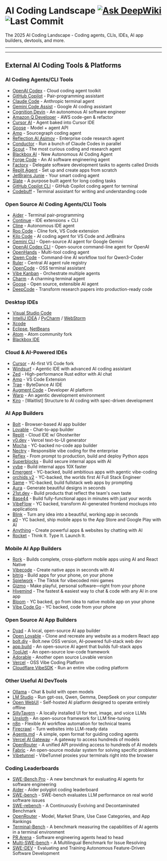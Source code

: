 # AI Coding Landscape  [![Ask DeepWiki](https://deepwiki.com/badge.svg)](https://deepwiki.com/joylarkin/ai-coding-landscape)  ![Last Commit](https://img.shields.io/github/last-commit/joylarkin/ai-coding-landscape.svg)  
The 2025 AI Coding Landscape - Coding agents, CLIs, IDEs, AI app builders, devtools, and more.  




***
***

## External AI Coding Tools & Platforms

### AI Coding Agents/CLI Tools
- [OpenAI Codex](https://openai.com/codex) - Cloud coding agent toolkit
- [GitHub Copilot](https://github.com/features/copilot) - Pair-programming assistant
- [Claude Code](https://claude.ai) - Anthropic terminal agent
- [Gemini Code Assist](https://ai.google.dev) - Google AI coding assistant
- [Cognition Devin](https://cognition.ai) - An autonomous AI software engineer
- [Amazon Q Developer](https://aws.amazon.com/q/developer/) - AWS code-gen & refactor
- [Cursor AI](https://cursor.sh) - Agent baked into Cursor IDE
- [Goose](https://goose.ai) - Model + agent API
- [Amp](https://sourcegraph.com/amp) - Sourcegraph coding agent
- [Reflection AI Asimov](https://reflection.ai) - Enterprise code research agent
- [Conductor](https://conductor.ai) - Run a bunch of Claude Codes in parallel
- [Scout](https://scout.ai) - The most curious coding and research agent
- [Blackbox AI](https://blackbox.ai) - New Autonomous AI Coding Agent
- [Forge Code](https://forge.ai) - An AI software engineering agent
- [Factory](https://factory.ai) - Delegate software development tasks to agents called Droids
- [Replit Agent](https://replit.com) - Set up and create apps from scratch
- [JetBrains Junie](https://jetbrains.com/junie) - Your smart coding agent
- [Slate](https://slate.ai) - A purpose built agent for long coding tasks
- [GitHub Copilot CLI](https://github.com/features/copilot/cli) - GitHub Copilot coding agent for terminal
- [Codebuff](https://codebuff.ai) - Terminal assistant for writing and understanding code

### Open Source AI Coding Agents/CLI Tools
- [Aider](https://aider.chat) - Terminal pair-programming
- [Continue](https://continue.dev) - IDE extensions + CLI
- [Cline](https://cline.ai) - Autonomous IDE agent
- [Roo Code](https://roo.ai) - Cline fork, VS Code extension
- [Kilo Code](https://kilocode.ai) - AI coding agent for VS Code and JetBrains
- [Gemini CLI](https://github.com/google/gemini-cli) - Open-source AI agent for Google Gemini
- [OpenAI Codex CLI](https://github.com/openai/codex-cli) - Open-source command-line agent for OpenAI
- [OpenHands](https://openhands.ai) - Multi-tool coding agent
- [Qwen Code](https://qwen.ai) - Command-line AI workflow tool for Qwen3-Coder
- [Ruler](https://ruler.ai) - Central AI agent rule registry
- [OpenCode](https://opencode.ai) - OSS terminal assistant
- [Vibe Kanban](https://vibekanban.ai) - Orchestrate multiple agents
- [Charm](https://charm.ai) - A charming terminal agent
- [Goose](https://goose.ai) - Open source, extensible AI agent
- [DeepCode](https://deepcode.ai) - Transform research papers into production-ready code

### Desktop IDEs
- [Visual Studio Code](https://code.visualstudio.com)
- [IntelliJ IDEA](https://jetbrains.com/idea) / [PyCharm](https://jetbrains.com/pycharm) / [WebStorm](https://jetbrains.com/webstorm)
- [Xcode](https://developer.apple.com/xcode)
- [Eclipse](https://eclipse.org), [NetBeans](https://netbeans.org)
- [Atom](https://atom.io) - Atom community fork
- [Blackbox IDE](https://blackbox.ai/ide)

### Cloud & AI-Powered IDEs
- [Cursor](https://cursor.sh) - AI-first VS Code fork
- [Windsurf](https://windsurf.ai) - Agentic IDE with advanced AI coding assistant
- [Zed](https://zed.dev) - High-performance Rust editor with AI chat
- [Amp](https://sourcegraph.com/amp) - VS Code Extension
- [Trae](https://trae.ai) - ByteDance AI IDE
- [Augment Code](https://augmentcode.ai) - Developer AI platform
- [Warp](https://warp.dev) - An agentic development environment
- [Kiro](https://kiro.ai) - [Waitlist] Structure to AI coding with spec-driven development

### AI App Builders
- [Bolt](https://bolt.new) - Browser-based AI app builder
- [Lovable](https://lovable.dev) - Chat-to-app builder
- [Replit](https://replit.com) - Cloud IDE w/ Ghostwriter
- [v0.dev](https://v0.dev) - Vercel text-to-UI generator
- [Mocha](https://mocha.ai) - YC-backed no-code app builder
- [Nectry](https://nectry.ai) - Responsible vibe coding for the enterprise
- [Reflex](https://reflex.dev) - From prompt to production, build and deploy Python apps
- [Superblocks](https://superblocks.com) - Build secure internal apps with AI
- [vybe](https://vybe.ai) - Build internal apps 10X faster
- [Emergent](https://emergent.ai) - YC-backed, build ambitious apps with agentic vibe-coding
- [orchids v2](https://orchids.ai) - YC-backed, the worlds first AI Full Stack Engineer
- [Same](https://same.ai) - YC-backed, build fullstack web apps by prompting
- [Aura](https://aura.ai) - Generate beautiful designs in seconds
- [21st.dev](https://21st.dev) - Build products that reflect the team's own taste
- [Base44](https://base44.ai) - Build fully-functional apps in minutes with just your words
- [VibeFlow](https://vibeflow.ai) - YC backed, transform AI-generated frontend mockups into applications
- [Blink](https://blink.ai) - Turn any idea into a beautiful, working app in seconds
- [a0](https://a0.ai) - YC backed, ship mobile apps to the App Store and Google Play with AI
- [Anything](https://anything.ai) - Create powerful apps & websites by chatting with AI
- [Rocket](https://rocket.ai) - Think It. Type It. Launch It.

### Mobile AI App Builders
- [Rork](https://rork.ai) - Builds complete, cross-platform mobile apps using AI and React Native
- [Vibecode](https://vibecode.ai) - Create native apps in seconds with AI
- [bitrig](https://bitrig.ai) - Build apps for your phone, on your phone
- [Spielwork](https://spielwork.ai) - The Tiktok for vibecoded mini games
- [Gizmo](https://gizmo.ai) - Make playful, personal software—right from your phone
- [Hivemind](https://hivemind.ai) - The fastest & easiest way to chat & code with any AI in one app
- [Bloom](https://bloom.ai) - YC backed, go from idea to native mobile app on your phone
- [Vibe Code Go](https://vibecodego.ai) - YC backed, code from your phone

### Open Source AI App Builders
- [Dyad](https://dyad.ai) - A local, open-source AI app builder
- [Open Lovable](https://github.com/lovable/open-lovable) - Clone and recreate any website as a modern React app
- [bolt.diy](https://bolt.diy) - Bolt.new OSS version, AI-powered full-stack web dev
- [app.build](https://app.build) - An open-source AI agent that builds full-stack apps
- [ToolJet](https://tooljet.com) - An open-source low-code framework
- [Adorable](https://github.com/adorable/adorable) - Another open source Lovable version
- [Vercel](https://vercel.com) - OSS Vibe Coding Platform
- [Cloudflare VibeSDK](https://cloudflare.com/vibesdk) - Run an entire vibe coding platform

### Other Useful AI DevTools
- [Ollama](https://ollama.ai) - Chat & build with open models
- [LM Studio](https://lmstudio.ai) - Run gpt-oss, Qwen, Gemma, DeepSeek on your computer
- [Open WebUI](https://openwebui.com) - Self-hosted AI platform designed to operate entirely offline
- [SillyTavern](https://sillytavern.ai) - A locally installed UI for text, image, and voice LLMs
- [Unsloth](https://unsloth.ai) - An open-source framework for LLM fine-tuning
- [n8n](https://n8n.io) - Flexible AI workflow automation for technical teams
- [Firecrawl](https://firecrawl.ai) - Turn websites into LLM-ready data
- [Agents.md](https://agents.md) - A simple, open format for guiding coding agents
- [Vercel AI Gateway](https://vercel.com/ai-gateway) - A gateway to access hundreds of models
- [OpenRouter](https://openrouter.ai) - A unified API providing access to hundreds of AI models
- [Fabric](https://fabric.ai) - An open-source modular system for solving specific problems
- [Vibetunnel](https://vibetunnel.ai) - VibeTunnel proxies your terminals right into the browser

### Coding Leaderboards
- [SWE-Bench Pro](https://swebench.pro) - A new benchmark for evaluating AI agents for software engineering
- [Aider](https://aider.chat/leaderboard) - Aider polyglot coding leaderboard
- [SWE-bench](https://swebench.ai) - SWE-bench evaluates LLM performance on real world software issues
- [SWE-rebench](https://swe-rebench.ai) - A Continuously Evolving and Decontaminated Benchmark
- [OpenRouter](https://openrouter.ai/leaderboard) - Model, Market Share, Use Case Categories, and App Rankings
- [Terminal-Bench](https://terminal-bench.ai) - A benchmark measuring the capabilities of AI agents in a terminal environment
- [PR Arena](https://pr-arena.ai) - Software engineering agents head to head
- [Multi-SWE-bench](https://multi-swe-bench.ai) - A Multilingual Benchmark for Issue Resolving
- [SWE-DEV](https://swe-dev.ai) - Evaluating and Training Autonomous Feature-Driven Software Development
